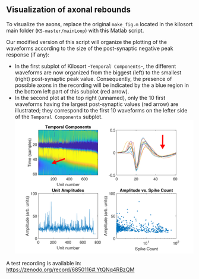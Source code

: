 ## Visualization of axonal rebounds

To visualize the axons, replace the original `make_fig.m` located in the kilosort main folder (`KS-master/mainLoop`) with this Matlab script.

Our modified version of this script will organize the plotting of the waveforms according to the size of the post-synaptic negative peak response (if any):
- In the first subplot of Kilosort -`Temporal Components`-, the different waveforms are now organized from the biggest (left) to the smallest (right) post-synaptic peak value. Consequently, the presence of possible axons in the recording will be indicated by the a blue region in the bottom left part of this subplot (red arrow). 
- In the second plot at the top right (unnamed), only the 10 first waveforms having the largest post-synaptic values (red arrow) are illustrated; they correspond to the first 10 waveforms on the lefter side of the `Temporal Components` subplot.
![alt text](https://github.com/KremkowLab/Axon-on-Neuropixels-in-Kilosort/blob/main/KS%20adapted.png)

A test recording is available in: https://zenodo.org/record/6850116#.YtQNq4RBzQM
